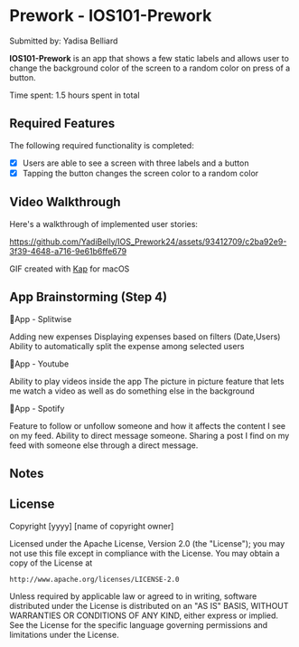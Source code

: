 <h1>Prework - IOS101-Prework</h1>

Submitted by: Yadisa Belliard

<strong>IOS101-Prework</strong> is an app that shows a few static labels and allows user to change the background color of the screen to a random color on press of a button.

Time spent: 1.5 hours spent in total

<h2>Required Features</h2>

The following required functionality is completed:

 - [x] Users are able to see a screen with three labels and a button
- [x] Tapping the button changes the screen color to a random color

<h2>Video Walkthrough</h2>

Here's a walkthrough of implemented user stories:



https://github.com/YadiBelly/IOS_Prework24/assets/93412709/c2ba92e9-3f39-4648-a716-9e61b6ffe679


GIF created with <a href="" target="_blank" rel="noreferrer">Kap</a> for macOS

<h2>App Brainstorming (Step 4)</h2>

:iphone:App - Splitwise

Adding new expenses
Displaying expenses based on filters (Date,Users)
Ability to automatically split the expense among selected users

:iphone:App - Youtube

Ability to play videos inside the app
The picture in picture feature that lets me watch a video as well as do something else in the background

:iphone:App - Spotify <i class="ci ci-spotify ci-2x"></i>

Feature to follow or unfollow someone and how it affects the content I see on my feed.
Ability to direct message someone.
Sharing a post I find on my feed with someone else through a direct message.

<h2>Notes</h2>

<h2>License</h2>

Copyright [yyyy] [name of copyright owner]

Licensed under the Apache License, Version 2.0 (the "License");
you may not use this file except in compliance with the License.
You may obtain a copy of the License at

    http://www.apache.org/licenses/LICENSE-2.0

Unless required by applicable law or agreed to in writing, software
distributed under the License is distributed on an "AS IS" BASIS,
WITHOUT WARRANTIES OR CONDITIONS OF ANY KIND, either express or implied.
See the License for the specific language governing permissions and
limitations under the License.
